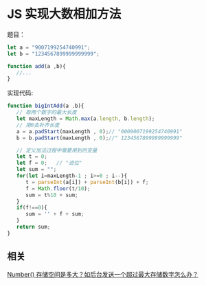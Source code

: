 # JS 实现大数相加方法

题目：

```js
let a = "9007199254740991";
let b = "1234567899999999999";

function add(a ,b){
   //...
}
```

实现代码:

```js
function bigIntAdd(a ,b){
   // 取两个数字的最大长度
   let maxLength = Math.max(a.length, b.length);
   // 用0去补齐长度
   a = a.padStart(maxLength , 0);// "0009007199254740991"
   b = b.padStart(maxLength , 0);//" 1234567899999999999"

   // 定义加法过程中需要用到的变量
   let t = 0;
   let f = 0;   // "进位"
   let sum = "";
   for(let i=maxLength-1 ; i>=0 ; i--){
      t = parseInt(a[i]) + parseInt(b[i]) + f;
      f = Math.floor(t/10);
      sum = t%10 + sum;
   }
   if(f!==0){
      sum = '' + f + sum;
   }
   return sum;
}
```

## 相关

[Number() 存储空间是多大？如后台发送一个超过最大存储数字怎么办？](../core/020datatype/020110_number_storage.md)